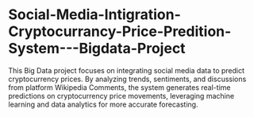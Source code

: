 # Social-Media-Intigration-Cryptocurrancy-Price-Predition-System---Bigdata-Project
This Big Data project focuses on integrating social media data to predict cryptocurrency prices. By analyzing trends, sentiments, and discussions from platform Wikipedia Comments, the system generates real-time predictions on cryptocurrency price movements, leveraging machine learning and data analytics for more accurate forecasting.
